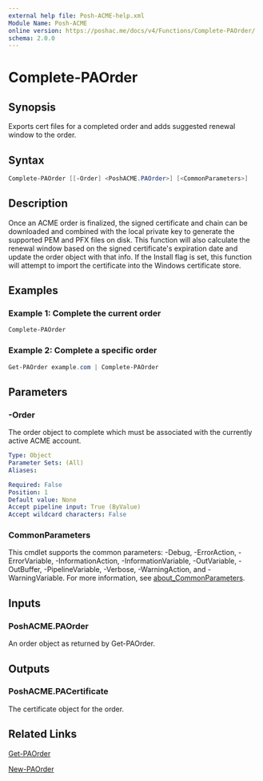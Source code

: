 ```yaml
---
external help file: Posh-ACME-help.xml
Module Name: Posh-ACME
online version: https://poshac.me/docs/v4/Functions/Complete-PAOrder/
schema: 2.0.0
---
```


# Complete-PAOrder

## Synopsis

Exports cert files for a completed order and adds suggested renewal window to the order.

## Syntax

```powershell
Complete-PAOrder [[-Order] <PoshACME.PAOrder>] [<CommonParameters>]
```

## Description

Once an ACME order is finalized, the signed certificate and chain can be downloaded and combined with the local private key to generate the supported PEM and PFX files on disk.
This function will also calculate the renewal window based on the signed certificate's expiration date and update the order object with that info.
If the Install flag is set, this function will attempt to import the certificate into the Windows certificate store.

## Examples

### Example 1: Complete the current order

```powershell
Complete-PAOrder
```

### Example 2: Complete a specific order

```powershell
Get-PAOrder example.com | Complete-PAOrder
```

## Parameters

### -Order
The order object to complete which must be associated with the currently active ACME account.

```yaml
Type: Object
Parameter Sets: (All)
Aliases:

Required: False
Position: 1
Default value: None
Accept pipeline input: True (ByValue)
Accept wildcard characters: False
```

### CommonParameters

This cmdlet supports the common parameters: -Debug, -ErrorAction, -ErrorVariable, -InformationAction, -InformationVariable, -OutVariable, -OutBuffer, -PipelineVariable, -Verbose, -WarningAction, and -WarningVariable. For more information, see [about_CommonParameters](http://go.microsoft.com/fwlink/?LinkID=113216).

## Inputs

### PoshACME.PAOrder
An order object as returned by Get-PAOrder.

## Outputs

### PoshACME.PACertificate
The certificate object for the order.

## Related Links

[Get-PAOrder](Get-PAOrder.md)

[New-PAOrder](New-PAOrder.md)
